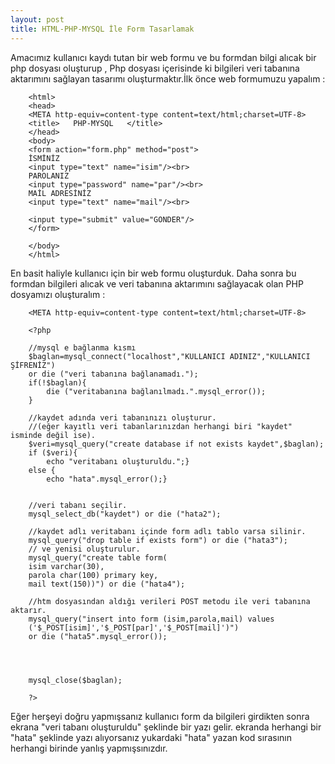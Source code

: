 ```yaml
---
layout: post
title: HTML-PHP-MYSQL İle Form Tasarlamak
---
```


Amacımız kullanıcı kaydı tutan bir web formu ve bu formdan bilgi alıcak bir php dosyası oluşturup , Php
dosyası içerisinde ki bilgileri veri tabanına aktarımını sağlayan tasarımı oluşturmaktır.İlk önce web formumuzu yapalım :

		<html>
		<head>
		<META http-equiv=content-type content=text/html;charset=UTF-8>
		<title>   PHP-MYSQL   </title>
		</head>
		<body>
		<form action="form.php" method="post">
		İSMİNİZ 
		<input type="text" name="isim"/><br>
		PAROLANIZ 
		<input type="password" name="par"/><br>
		MAİL ADRESİNİZ
		<input type="text" name="mail"/><br>
					
		<input type="submit" value="GONDER"/>
		</form>

		</body>
		</html>
					
En basit haliyle kullanıcı için bir web formu oluşturduk. Daha sonra bu formdan bilgileri alıcak ve veri tabanına aktarımını sağlayacak
olan PHP dosyamızı oluşturalım :

		<META http-equiv=content-type content=text/html;charset=UTF-8>

		<?php
		
		//mysql e bağlanma kısmı
		$baglan=mysql_connect("localhost","KULLANICI ADINIZ","KULLANICI ŞİFRENİZ") 
		or die ("veri tabanına bağlanamadı.");
		if(!$baglan){
			die ("veritabanına bağlanılmadı.".mysql_error());
		}
		
		//kaydet adında veri tabanınızı oluşturur.
		//(eğer kayıtlı veri tabanlarınızdan herhangi biri "kaydet" isminde değil ise).
		$veri=mysql_query("create database if not exists kaydet",$baglan);
		if ($veri){
			echo "veritabanı oluşturuldu.";}
		else {
			echo "hata".mysql_error();}
			
			
		//veri tabanı seçilir.
		mysql_select_db("kaydet") or die ("hata2");
		
		//kaydet adlı veritabanı içinde form adlı tablo varsa silinir.
		mysql_query("drop table if exists form") or die ("hata3");
		// ve yenisi oluşturulur.
		mysql_query("create table form(
		isim varchar(30),
		parola char(100) primary key,
		mail text(150))") or die ("hata4");

		//htm dosyasından aldığı verileri POST metodu ile veri tabanına aktarır.
		mysql_query("insert into form (isim,parola,mail) values 
		('$_POST[isim]','$_POST[par]','$_POST[mail]')") 
		or die ("hata5".mysql_error());




		mysql_close($baglan);
			
		?>
		
Eğer herşeyi doğru yapmışsanız kullanıcı form da bilgileri girdikten sonra ekrana "veri tabanı oluşturuldu" şeklinde bir yazı gelir.
ekranda herhangi bir "hata" şeklinde yazı alıyorsanız yukardaki "hata" yazan kod sırasının herhangi birinde yanlış yapmışsınızdır.

